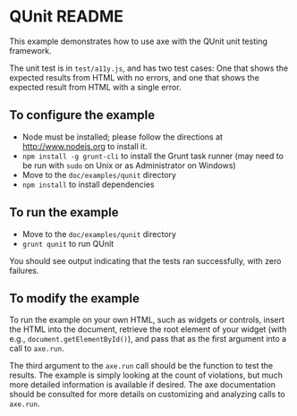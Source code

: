 QUnit README
============

This example demonstrates how to use axe with the QUnit unit testing framework.

The unit test is in `test/a11y.js`, and has two test cases: One that shows the expected results from HTML with no errors, and one that shows the expected result from HTML with a single error.

To configure the example
------------------------

-   Node must be installed; please follow the directions at http://www.nodejs.org to install it.
-   `npm install -g grunt-cli` to install the Grunt task runner (may need to be run with `sudo` on Unix or as Administrator on Windows)
-   Move to the `doc/examples/qunit` directory
-   `npm install` to install dependencies

To run the example
------------------

-   Move to the `doc/examples/qunit` directory
-   `grunt qunit` to run QUnit

You should see output indicating that the tests ran successfully, with zero failures.

To modify the example
---------------------

To run the example on your own HTML, such as widgets or controls, insert the HTML into the document, retrieve the root element of your widget (with e.g., `document.getElementById()`), and pass that as the first argument into a call to `axe.run`.

The third argument to the `axe.run` call should be the function to test the results. The example is simply looking at the count of violations, but much more detailed information is available if desired. The axe documentation should be consulted for more details on customizing and analyzing calls to `axe.run`.
